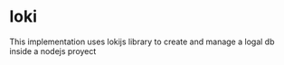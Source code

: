 # loki

This implementation uses lokijs library to create and manage a logal db inside a nodejs proyect
